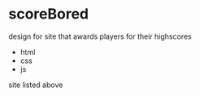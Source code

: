 # scoreBored

design for site that awards players for their highscores
- html
- css
- js

site listed above
